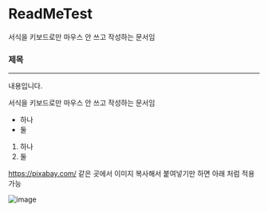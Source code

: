 # ReadMeTest
서식을 키보드로만 마우스 안 쓰고 작성하는 문서임

### 제목
---
내용입니다.

서식을 키보드로만 마우스 안 쓰고 작성하는 문서임

* 하나
* 둘
1. 하나
2. 둘

https://pixabay.com/ 같은 곳에서 이미지 복사해서 붙여넣기만 하면 아래 처럼 적용 가능

![image](https://github.com/ooooojjjjj/ReadMeTest/assets/134263355/52b57e76-d8ad-4036-a09c-5d6a6970342d)
